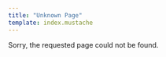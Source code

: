 ```yaml
---
title: "Unknown Page"
template: index.mustache
---
```


Sorry, the requested page could not be found.

<!--
Github seems to have fixed the trailing slash issue recently, so I need to remove this
functionality to avoid a redirect loop on pages that actually 404.

<script src="/scripts/trailingSlash.dart.js"></script>
-->
